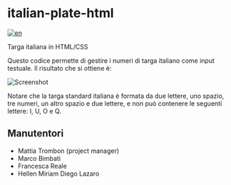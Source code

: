 # italian-plate-html
[![en](https://img.shields.io/badge/lang-en-red.svg)](https://github.com/matt-tro/italian-plate-html/blob/master/README.md)

Targa italiana in HTML/CSS

Questo codice permette di gestire i numeri di targa italiano come input testuale. Il risultato che si ottiene è:

![Screenshot](plate.png)

Notare che la targa standard italiana è formata da due lettere, uno spazio, tre numeri, un altro spazio e due lettere, e non può contenere le seguenti lettere: I, U, O e Q.

## Manutentori
- Mattia Trombon (project manager)
- Marco Bimbati
- Francesca Reale
- Hellen Miriam Diego Lazaro
